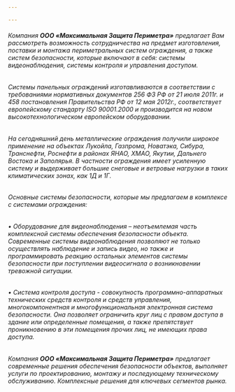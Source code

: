 ```yaml
---

---
```

###### Компания **ООО «Максимальная Защита Периметра»** предлагает Вам рассмотреть возможность сотрудничества на предмет изготовления, поставки и монтажа периметральных систем ограждения, а также систем безопасности, которые включают в себя: системы видеонаблюдения, системы контроля и управления доступом.

###### _Системы панельных ограждений_ изготавливаются в соответствии с требованиями нормативных документов 256 ФЗ РФ от 21 июля 2011г. и 458 постановления Правительства РФ от 12 мая 2012г., соответствует европейскому стандарту ISO 90001.2000 и производится на новом высокотехнологическом европейском оборудовании.

###### На сегодняшний день металлические ограждения получили широкое применение на объектах Лукойла, Газпрома, Новатэка, Сибура, Транснефти, Роснефти в районах ЯНАО, ХМАО, Якутии, Дальнего Востока и Заполярья. В частности ограждения имеет усиленную систему и выдерживает большие снеговые и ветровые нагрузки в таких климатических зонах, как 1Д и 1Г.

###### Основные системы безопасности, которые мы предлагаем в комплексе с системами ограждения:

###### • _Оборудование для видеонаблюдения_ – неотъемлемая часть комплексной системы обеспечения безопасности объекта. Современные системы видеонаблюдения позволяют не только осуществлять наблюдение и запись видео, но также и программировать реакцию остальных элементов системы безопасности при поступлении видеосигнала о возникновении тревожной ситуации.

###### • _Система контроля доступа_ - совокупность программно-аппаратных технических средств контроля и средств управления, многокомпонентная и многофункциональная электронная система безопасности. Она позволяет ограничить круг лиц с правом доступа в здание или определенные помещения, а также препятствует проникновению в эти помещения прочих лиц, не имеющих права доступа.

###### Компания **ООО «Максимальная Защита Периметра»** предлагает современные решения обеспечения безопасности объектов, выполняет услуги по проектированию, монтажу и последующему техническому обслуживанию. Комплексные решения для ключевых сегментов рынка.